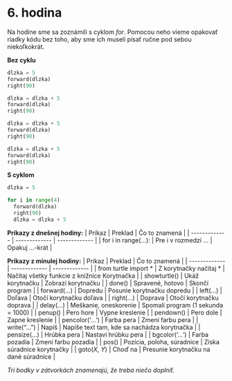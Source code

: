 # 6. hodina

Na hodine sme sa zoznámili s cyklom *for*. Pomocou neho vieme opakovať riadky kódu bez toho, aby sme ich museli písať ručne pod sebou niekoľkokrát.

**Bez cyklu**
```python
dlzka = 5
forward(dlzka)
right(90)

dlzka = dlzka + 5
forward(dlzka)
right(90)

dlzka = dlzka + 5
forward(dlzka)
right(90)

dlzka = dlzka + 5
forward(dlzka)
right(90)
```

**S cyklom**
```python
dlzka = 5

for i in range(4)
  forward(dlzka)
  right(90)
  dlzka = dlzka + 5
```


**Príkazy z dnešnej hodiny:**
| Príkaz  | Preklad | Čo to znamená |
| ------------- | ------------- | ------------- |
| for i in range(...):  | Pre i v rozmedzí ...  | Opakuj ...-krát |

**Príkazy z minulej hodiny:**
| Príkaz  | Preklad | Čo to znamená |
| ------------- | ------------- | ------------- |
| from turtle import *  | Z korytnačky načítaj *  | Načítaj všetky funkcie z knižnice Korytnačka |
| showturtle()  | Ukáž korytnačku  | Zobrazí korytnačku |
| done()  | Spravené, hotovo  | Skončí program |
| forward(...)  | Dopredu  | Posunie korytnačku dopredu |
| left(...)  | Doľava  | Otočí korytnačku doľava |
| right(...)  | Doprava  | Otočí korytnačku doprava |
| delay(...)  | Meškanie, oneskorenie  | Spomalí program (1 sekunda = 1000) |
| penup()  | Pero hore  | Vypne kreslenie |
| pendown()  | Pero dole  | Zapne kreslenie |
| pencolor(‘...‘)  | Farba pera  | Zmení farbu pera |
| write(“…”)  | Napíš  |	Napíše text tam, kde sa nachádza korytnačka |
| pensize(...)  | Hrúbka pera  | Nastaví hrúbku pera |
| bgcolor(‘...‘)  | Farba pozadia  | Zmení farbu pozadia |
| pos()  | Pozícia, poloha, súradnice | Získa súradnice korytnačky |
| goto(*X*, *Y*)  | Choď na  | Presunie korytnačku na dané súradnice |

*Tri bodky v zátvorkách znamenajú, že treba niečo doplniť.*
